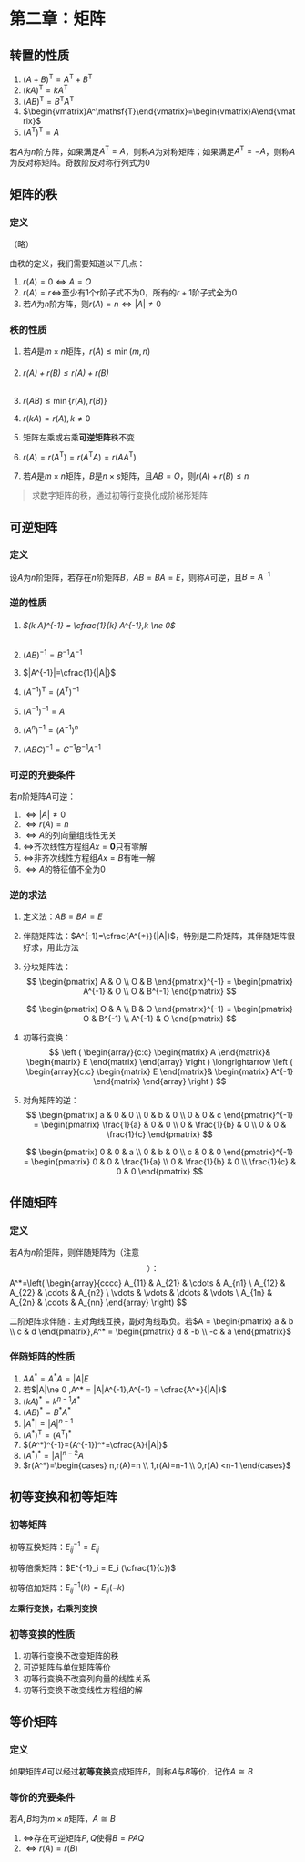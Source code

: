 # 第二章：矩阵

## 转置的性质

1. $(A+B)^{\mathsf{T}} = A^\mathsf{T}+B^\mathsf{T}$
2. $(kA)^\mathsf{T} = kA^\mathsf{T}$
3. $(AB)^{\mathsf{T}}=B^\mathsf{T}A^\mathsf{T}$
4.  $\begin{vmatrix}A^\mathsf{T}\end{vmatrix}=\begin{vmatrix}A\end{vmatrix}$
5. $(A^\mathsf{T})^\mathsf{T} = A$

若$A$为$n$阶方阵，如果满足$A^\text{T}=A$，则称$A$为对称矩阵；如果满足$A^\text{T}=-A$，则称$A$为反对称矩阵。奇数阶反对称行列式为0

## 矩阵的秩

### 定义

（略）

由秩的定义，我们需要知道以下几点：

1. $r(A)=0 \iff A=O$
2. $r(A)=r \iff$至少有1个$r$阶子式不为0，所有的$r+1$阶子式全为0
3. 若$A$为$n$阶方阵，则$r(A)=n \iff |A| \ne 0$

### 秩的性质

1. 若$A$是$m \times n$矩阵，$r(A) \leq \min(m,n)$

2. ###### $r(A)+r(B) \leq r(A) + r(B)$

3. $r(AB) \leq \min\{r(A),r(B)\}$

4. $r(kA)=r(A),k \ne 0$

5. 矩阵左乘或右乘**可逆矩阵**秩不变

6. $r(A)=r(A^\mathsf{T})=r(A^\mathsf{T}A) = r(AA^\mathsf{T})$

7. 若$A$是$m\times n$矩阵，$B$是$n \times s$矩阵，且$AB=O$，则$r(A)+r(B) \leq n$

> 求数字矩阵的秩，通过初等行变换化成阶梯形矩阵

## 可逆矩阵

### 定义 

设$A$为$n$阶矩阵，若存在$n$阶矩阵$B$，$AB=BA=E$，则称$A$可逆，且$B=A^{-1}$

### 逆的性质

1. ###### $(k A)^{-1} = \cfrac{1}{k} A^{-1},k \ne 0$

2. $(AB)^{-1}=B^{-1}A^{-1}$

3. $|A^{-1}|=\cfrac{1}{|A|}$

4. $(A^{-1})^{\mathsf{T}} = (A^{\mathsf{T}})^{-1}$

5. $(A^{-1})^{-1}=A$

6. $(A^n)^{-1} = (A^{-1})^n$

7. $(ABC)^{-1}=C^{-1}B^{-1}A^{-1}$

### 可逆的充要条件

若$n$阶矩阵$A$可逆：

1. $\iff |A| \ne 0$
2. $\iff r(A) = n$
3. $\iff A$的列向量组线性无关
4. $\iff$齐次线性方程组$Ax=\mathbf{0}$只有零解
5. $\iff$非齐次线性方程组$Ax=B$有唯一解
6. $\iff A$的特征值不全为0

### 逆的求法

1. 定义法：$AB=BA=E$

2. 伴随矩阵法：$A^{-1}=\cfrac{A^{*}}{|A|}$，特别是二阶矩阵，其伴随矩阵很好求，用此方法

3. 分块矩阵法：
   $$
   \begin{pmatrix}
   A & O \\
   O & B
   \end{pmatrix}^{-1} = 
   \begin{pmatrix}
   A^{-1} & O \\
   O & B^{-1}
   \end{pmatrix}
   $$

   $$
   \begin{pmatrix}
   O & A \\
   B & O
   \end{pmatrix}^{-1} = 
   \begin{pmatrix}
   O & B^{-1} \\
   A^{-1} & O
   \end{pmatrix}
   $$

4. 初等行变换：
   $$
   \left (
   \begin{array}{c:c}
   \begin{matrix}
   A
   \end{matrix}&
   \begin{matrix}
   E
   \end{matrix}
   \end{array}
   \right ) \longrightarrow 
   \left (
   \begin{array}{c:c}
   \begin{matrix}
   E
   \end{matrix}&
   \begin{matrix}
   A^{-1}
   \end{matrix}
   \end{array}
   \right )
   $$

5. 对角矩阵的逆：
   $$
   \begin{pmatrix}
   a & 0 & 0 \\
   0 & b & 0 \\
   0 & 0 & c
   \end{pmatrix}^{-1} = 
   \begin{pmatrix}
   \frac{1}{a} & 0 & 0 \\
   0 & \frac{1}{b} & 0 \\
   0 & 0 & \frac{1}{c}
   \end{pmatrix}
   $$

   $$
   \begin{pmatrix}
   0 & 0 & a \\
   0 & b & 0 \\
   c & 0 & 0
   \end{pmatrix}^{-1} = 
   \begin{pmatrix}
   0 & 0 & \frac{1}{a} \\
   0 & \frac{1}{b} & 0 \\
   \frac{1}{c} & 0 & 0
   \end{pmatrix}
   $$

## 伴随矩阵

### 定义

若$A$为$n$阶矩阵，则伴随矩阵为（注意$$）：
$$
A^*=\left(
    \begin{array}{cccc}
        A_{11} & A_{21} & \cdots & A_{n1} \\
        A_{12} & A_{22} & \cdots & A_{n2} \\
        \vdots & \vdots & \ddots & \vdots \\
        A_{1n} & A_{2n} & \cdots & A_{nn}
    \end{array}
\right)
$$

二阶矩阵求伴随：主对角线互换，副对角线取负。若$A = \begin{pmatrix}
a  & b \\
c  & d 
\end{pmatrix},A^* = \begin{pmatrix}
d  & -b \\
-c  & a 
\end{pmatrix}$

### 伴随矩阵的性质

1. $AA^*=A^*A=|A|E$
2. 若$|A|\ne 0 ,A^* = |A|A^{-1},A^{-1} = \cfrac{A^*}{|A|}$
3. $(kA)^*=k^{n-1}A^*$
4. $(AB)^*=B^*A^*$
5. $|A^*|=|A|^{n-1}$
6. $(A^*)^\mathsf{T}=(A^\mathsf{T})^*$
7. $(A^*)^{-1}=(A^{-1})^*=\cfrac{A}{|A|}$
8. $(A^*)^*=|A|^{n-2}A$
9. $r(A^*)=\begin{cases} n,r(A)=n \\ 1,r(A)=n-1 \\ 0,r(A) <n-1 \end{cases}$

## 初等变换和初等矩阵

### 初等矩阵

初等互换矩阵：$E^{-1}_{ij}=E_{ij}$

初等倍乘矩阵：$E^{-1}_i = E_i (\cfrac{1}{c})$

初等倍加矩阵：$E^{-1}_{ij}(k) = E_{ij}(-k)$

**左乘行变换，右乘列变换**

### 初等变换的性质

1. 初等行变换不改变矩阵的秩
2. 可逆矩阵与单位矩阵等价
3. 初等行变换不改变列向量的线性关系
4. 初等行变换不改变线性方程组的解

## 等价矩阵

### 定义

如果矩阵$A$可以经过**初等变换**变成矩阵$B$，则称$A$与$B$等价，记作$A \cong B$

### 等价的充要条件

若$A,B$均为$m\times n$矩阵，$A \cong B$

1. $\iff$存在可逆矩阵$P,Q$使得$B = PAQ$
2. $\iff r(A) = r(B)$



